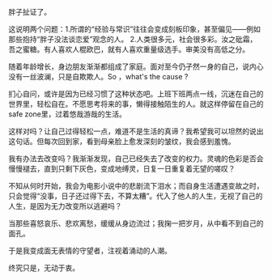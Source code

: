 胖子扯证了。

这说明两个问题：1.所谓的“经验与常识”往往会变成刻板印象，甚至偏见——例如那些抱持“胖子没法谈恋爱”观念的人。 2.人类很多元，社会很多彩。汝之砒霜，吾之蜜糖。有人喜欢人棍欧巴，就有人喜欢重量级选手。审美没有高低之分。

随着年龄增长，身边朋友渐渐都组成了家庭。面对至今仍孑然一身的自己，说内心没有一丝波澜，只是自欺欺人。So ，what's the cause ? 

扪心自问，或许是因为已经习惯了这种状态吧。上班下班两点一线，沉迷在自己的世界里，轻松自在。不愿思考将来的事，懒得接触陌生的人。就这样停留在自己的safe zone里，过着悠哉游哉的生活。

这样对吗？让自己过得轻松一点，难道不是生活的真谛？我希望我可以坦然的说出这句话。但每次回到家，看到母亲脸上愈发深刻的皱纹，我会感到羞愧。

我有办法去改变吗？我渐渐发现，自己已经失去了改变的权力。灵魂的色彩是否会慢慢褪去，直到只剩下灰色，变成地缚灵，日复一日重复着无望的嗟叹？

不知从何时开始，我会为电影小说中的悲剧流下泪水；而自身生活遭遇变故之时，只会觉得“没事，日子还过得下去，不算太糟”。代入了他人的人生，无视了自己的人生，是因为无力改变所以逃避吗？

当那些喜怒哀乐、悲欢离愁，缓缓从身边流过；我掬一把岁月，从中看不到自己的面孔。

于是我变成面无表情的守望者，注视着涌动的人潮。

终究只是，无动于衷。

